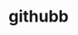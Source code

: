
# githubb
<!-- 29 may  5q -->
<!-- nothing 31 may -->
<!-- nothing 1 june -->
<!-- 3 q -->
<!-- 4 june c++ -->
